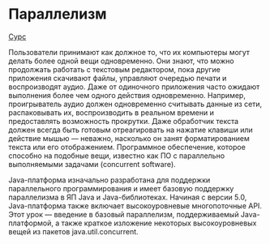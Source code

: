 # Параллелизм  
  
[Сурс](https://docs.oracle.com/javase/tutorial/essential/concurrency/index.html)  
  
Пользователи принимают как должное то, что их компьютеры могут делать более одной вещи одновременно. Они знают, что можно продолжать работать с текстовым редактором, пока другие приложения скачивают файлы, управляют очередью печати и воспроизводят аудио. Даже от одиночного приложения часто ожидают выполнения более чем одного действия одновременно. Например, проигрыватель аудио должен одновременно считывать данные из сети, распаковывать их, воспроизводить в реальном времени и предоставлять возможность прокрутки. Даже обработчик текста должен всегда быть готовым отреагировать на нажатие клавиши или действие мышью — неважно, насколько он занят форматированием текста или его отображением. Программное обеспечение, которое способно на подобные вещи, известно как ПО с параллельно выполняемыми задачами (concurrent software).  

Java-платформа изначально разработана для поддержки параллельного программирования и имеет базовую поддержку параллелизма в ЯП Java и Java-библиотеках. Начиная с версии 5.0, Java-платформа также включает высокоуровневые многопоточные API. Этот урок — введение в базовый параллелизм, поддерживаемый Java-платформой, а также краткое изложение некоторых высокоуровневых вещей из пакетов java.util.concurrent.  
